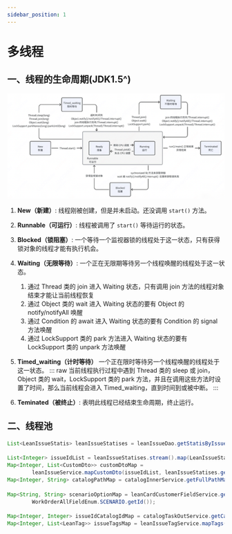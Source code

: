 ```yaml
---
sidebar_position: 1
---
```


# 多线程

## 一、线程的生命周期(JDK1.5^)

![生命周期](./images/thread-life.png)

1. **New（新建）**: 线程刚被创建，但是并未启动。还没调用 `start()` 方法。

2. **Runnable（可运行）**: 线程被调用了 `start()` 等待运行的状态。

3. **Blocked（锁阻塞）**: 一个等待一个监视器锁的线程处于这一状态，只有获得锁对象的线程才能有执行机会。

4. **Waiting（无限等待）**: 一个正在无限期等待另一个线程唤醒的线程处于这一状态。
    1. 通过 Thread 类的 join 进入 Waiting 状态，只有调用 join 方法的线程对象结束才能让当前线程恢复
    2. 通过 Object 类的 wait 进入 Waiting 状态的要有 Object 的 notify/notifyAll 唤醒
    3. 通过 Condition 的 await 进入 Waiting 状态的要有 Condition 的 signal 方法唤醒
    4. 通过 LockSupport 类的 park 方法进入 Waiting 状态的要有 LockSupport 类的 unpark 方法唤醒

5. **Timed_waiting（计时等待）** 一个正在限时等待另一个线程唤醒的线程处于这一状态。
    ::: raw
    当前线程执行过程中遇到 Thread 类的 sleep 或 join，Object 类的 wait，LockSupport 类的 park 方法，并且在调用这些方法时设置了时间，那么当前线程会进入 Timed_waiting，直到时间到或被中断。
    :::

6. **Teminated（被终止）**: 表明此线程已经结束生命周期，终止运行。
  
## 二、线程池

```java
List<LeanIssueStatis> leanIssueStatises = leanIssueDao.getStatisByIssueIds(issueIds);

List<Integer> issueIdList = leanIssueStatises.stream().map(LeanIssueStatis::getId).collect(Collectors.toList());
Map<Integer, List<CustomDto>> customDtoMap =
        leanIssueService.mapCustomDto(issueIdList, leanIssueStatises.get(0).getType(), false, null);
Map<Integer, String> catalogPathMap = catalogInnerService.getFullPathMap(boardId);

Map<String, String> scenarioOptionMap = leanCardCustomerFieldService.getOptionFullPathMap(boardId,
        WorkOrderAllFieldEnum.SCENARIO.getId());

Map<Integer, Integer> issueIdCatalogIdMap = catalogTaskOutService.getCatalogIdsByIssueIds(issueIdList);
Map<Integer, List<LeanTag>> issueTagsMap = leanIssueTagService.mapTags(issueIdList);

```